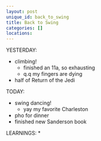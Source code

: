 ```yaml
---
layout: post
unique_id: back_to_swing
title: Back to Swing
categories: []
locations: 
---
```


YESTERDAY:
* climbing!
  * finished an 11a, so exhausting
  * q.q my fingers are dying
* half of Return of the Jedi

TODAY:
* swing dancing!
  * yay my favorite Charleston
* pho for dinner
* finished new Sanderson book

LEARNINGS:
* 
